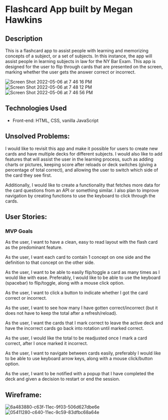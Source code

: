 # **Flashcard App built by Megan Hawkins**


## **Description**

This is a flashcard app to assist people with learning and memorizing concepts of a subject, or a set of subjects. In this instance, the app will assist people in learning subjects in law for the NY Bar Exam. This app is designed for the user to flip through cards that are presented on the screen, marking whether the user gets the answer correct or incorrect. 


![Screen Shot 2022-05-06 at 7 46 16 PM](https://user-images.githubusercontent.com/93104882/167228742-4d7ef03f-cb88-415f-9f1f-bd2277482419.png)
![Screen Shot 2022-05-06 at 7 48 12 PM](https://user-images.githubusercontent.com/93104882/167228777-58fc26fc-e5ed-4ac4-bbbd-a1c8f1cb2e9c.png)
![Screen Shot 2022-05-06 at 7 46 56 PM](https://user-images.githubusercontent.com/93104882/167228779-7dbce326-57ec-4663-b1f9-b204a79d28cd.png)



## **Technologies Used**

* Front-end: HTML, CSS, vanilla JavaScript


## **Unsolved Problems:**

I would like to revisit this app and make it possible for users to create new cards and have multiple decks for different subjects. I would also like to add features that will assist the user in the learning process, such as adding charts or pictures, keeping score after reloads or deck switches (giving a percentage of total correct), and allowing the user to switch which side of the card they see first.


Additionally, I would like to create a functionality that fetches more data for the card questions from an API or something similar. I also plan to improve navigation by creating functions to use the keyboard to click through the cards.

## **User Stories:**

### **MVP Goals**

As the user, I want to have a clean, easy to read layout with the flash card as the predominant feature.

As the user, I want each card to contain 1 concept on one side and the definition to that concept on the other side.

As the user, I want to be able to easily flip/toggle a card as many times as I would like with ease. Preferably, I would like to be able to use the keyboard (spacebar) to flip/toggle, along with a mouse click option.

As the user, I want to click a button to indicate whether I got the card correct or incorrect.

As the user, I want to see how many I have gotten correct/incorrect (but it does not have to keep the total after a refresh/reload).

As the user, I want the cards that I mark correct to leave the active deck and have the incorrect cards go back into rotation until marked correct.

As the user, I would like the total to be readjusted once I mark a card correct, after I once marked it incorrect.

As the user, I want to navigate between cards easily, preferably I would like to be able to use keyboard arrow keys, along with a mouse click/button option.

As the user, I want to be notified with a popup that I have completed the deck and given a decision to restart or end the session.

## **Wireframe:**

![6a483880-c63f-11ec-9f03-506d627dbe6e](https://user-images.githubusercontent.com/93104882/167229546-7ffa6ff3-e746-4b8f-906a-d6164025111c.jpeg)
![05411280-c640-11ec-9c59-83dfbc68a64e](https://user-images.githubusercontent.com/93104882/167229549-46776928-39ac-44c9-b370-3c622e9ac372.jpeg)